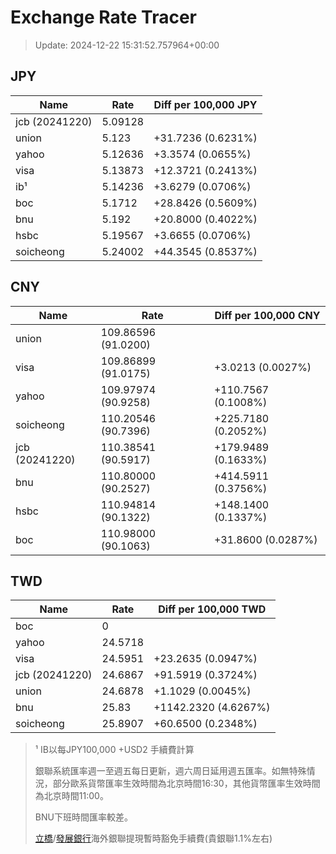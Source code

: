 # Exchange Rate Tracer

> Update: 2024-12-22 15:31:52.757964+00:00

## JPY

| Name           |    Rate | Diff per 100,000 JPY   |
|----------------|---------|------------------------|
| jcb (20241220) | 5.09128 |                        |
| union          | 5.123   | +31.7236 (0.6231%)     |
| yahoo          | 5.12636 | +3.3574 (0.0655%)      |
| visa           | 5.13873 | +12.3721 (0.2413%)     |
| ib¹            | 5.14236 | +3.6279 (0.0706%)      |
| boc            | 5.1712  | +28.8426 (0.5609%)     |
| bnu            | 5.192   | +20.8000 (0.4022%)     |
| hsbc           | 5.19567 | +3.6655 (0.0706%)      |
| soicheong      | 5.24002 | +44.3545 (0.8537%)     |

## CNY

| Name           | Rate                | Diff per 100,000 CNY   |
|----------------|---------------------|------------------------|
| union          | 109.86596	(91.0200) |                        |
| visa           | 109.86899	(91.0175) | +3.0213 (0.0027%)      |
| yahoo          | 109.97974	(90.9258) | +110.7567 (0.1008%)    |
| soicheong      | 110.20546	(90.7396) | +225.7180 (0.2052%)    |
| jcb (20241220) | 110.38541	(90.5917) | +179.9489 (0.1633%)    |
| bnu            | 110.80000	(90.2527) | +414.5911 (0.3756%)    |
| hsbc           | 110.94814	(90.1322) | +148.1400 (0.1337%)    |
| boc            | 110.98000	(90.1063) | +31.8600 (0.0287%)     |

## TWD

| Name           |    Rate | Diff per 100,000 TWD   |
|----------------|---------|------------------------|
| boc            |  0      |                        |
| yahoo          | 24.5718 |                        |
| visa           | 24.5951 | +23.2635 (0.0947%)     |
| jcb (20241220) | 24.6867 | +91.5919 (0.3724%)     |
| union          | 24.6878 | +1.1029 (0.0045%)      |
| bnu            | 25.83   | +1142.2320 (4.6267%)   |
| soicheong      | 25.8907 | +60.6500 (0.2348%)     |


> ¹ IB以每JPY100,000 +USD2 手續費計算
>
> 銀聯系統匯率週一至週五每日更新，週六周日延用週五匯率。如無特殊情況，部分歐系貨幣匯率生效時間為北京時間16:30，其他貨幣匯率生效時間為北京時間11:00。
>
> BNU下班時間匯率較差。
>
> [立橋](https://www.wlbank.com.mo/uploads/ueditor/file/20181211/1544536513900230.pdf)/[發展銀行](https://www.mdb.com.mo/Service_Charges_20230728.pdf)海外銀聯提現暫時豁免手續費(貴銀聯1.1%左右)

